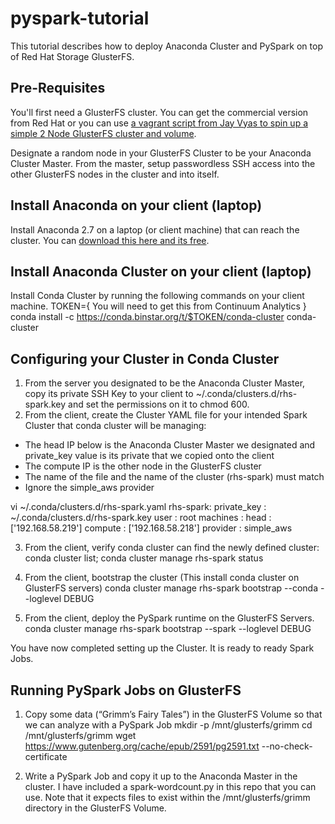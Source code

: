 # pyspark-tutorial

This tutorial describes how to  deploy Anaconda Cluster and PySpark on top of Red Hat Storage GlusterFS.

## Pre-Requisites

You'll first need a GlusterFS cluster. You can get the commercial version from Red Hat or you can use [a vagrant script from Jay Vyas to spin up a simple 2 Node GlusterFS cluster and volume](https://forge.gluster.org/vagrant/fedora19-gluster/blobs/master/vagrant-gluster-examples/README). 

Designate a random node in your GlusterFS Cluster to be your Anaconda Cluster Master. From the master, setup passwordless SSH access into the other GlusterFS nodes in the cluster and into itself.

## Install Anaconda on your client (laptop)

Install Anaconda 2.7 on a laptop (or client machine) that can reach the cluster. You can [download this here and its free](https://store.continuum.io/cshop/anaconda/).

## Install Anaconda Cluster on your client (laptop)

Install Conda Cluster by running the following commands on your client machine.
TOKEN={ You will need to get this from Continuum Analytics }
conda install -c https://conda.binstar.org/t/$TOKEN/conda-cluster conda-cluster

## Configuring your Cluster in Conda Cluster
 
1. From the server you designated to be the Anaconda Cluster Master, copy its private SSH Key to your client to  ~/.conda/clusters.d/rhs-spark.key and set the permissions on it to chmod 600.
2. From the client, create the Cluster YAML file for your intended Spark Cluster that conda cluster will be managing:

- The head IP below is the Anaconda Cluster Master we designated and private_key value is its private that we copied onto the client
- The compute IP is the other node in the GlusterFS cluster
- The name of the file and the name of the cluster (rhs-spark) must match
- Ignore the simple_aws provider

vi ~/.conda/clusters.d/rhs-spark.yaml 
rhs-spark:
    private_key         : ~/.conda/clusters.d/rhs-spark.key
    user                : root
    machines            :
         head      : ['192.168.58.219']
         compute   : ['192.168.58.218']
    provider            : simple_aws

3. From the client, verify conda cluster can find the newly defined cluster:
conda cluster list; conda cluster manage rhs-spark status

4. From the client, bootstrap the cluster (This install conda cluster on GlusterFS servers)
conda cluster manage rhs-spark bootstrap --conda --loglevel DEBUG 

5. From the client, deploy the PySpark runtime on the GlusterFS Servers.
conda cluster manage rhs-spark bootstrap --spark --loglevel DEBUG 

You have now completed setting up the Cluster. It is ready to ready Spark Jobs.

## Running PySpark Jobs on GlusterFS

1. Copy some data (“Grimm’s Fairy Tales”) in the GlusterFS Volume so that we can analyze with a PySpark Job
mkdir -p /mnt/glusterfs/grimm
cd /mnt/glusterfs/grimm
wget https://www.gutenberg.org/cache/epub/2591/pg2591.txt --no-check-certificate

2. Write a PySpark Job and copy it up to the Anaconda Master in the cluster. I have included a spark-wordcount.py in this repo that you can use. Note that it expects files to exist within the /mnt/glusterfs/grimm directory in the GlusterFS Volume.





